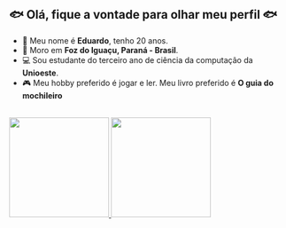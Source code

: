 <h2>🐟 Olá, fique a vontade para olhar meu perfil 🐟</h2>


- 📄 Meu nome é <b>Eduardo</b>, tenho 20 anos.
- 📍 Moro em <b>Foz do Iguaçu, Paraná - Brasil</b>.
- 💻 Sou estudante do terceiro ano de ciência da computação da <b>Unioeste</b>.
- 🎮 Meu hobby preferido é jogar e ler. Meu livro preferido é <b>O guia do mochileiro</b>
<br>

<div>
<a href="github.com/duduszchaida">
<img height=180em" src="https://github-readme-stats.vercel.app/api?username=duduszchaida&count_private=true&show_icons=true&theme=cobalt&include_all_commits=true"/>
<img height="180em" src="https://github-readme-stats.vercel.app/api/top-langs/?username=duduszchaida&theme=cobalt&layout=compact&langs=count"/>
  

</div>
                  
